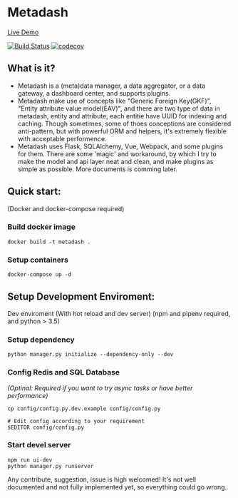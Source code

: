 # Metadash

[Live Demo](http://metadash-metadash-openshift-online.a3c1.starter-us-west-1.openshiftapps.com/dashboard)

[![Build Status](https://travis-ci.org/ryncsn/metadash.svg?branch=master)](https://travis-ci.org/ryncsn/metadash) [![codecov](https://codecov.io/gh/ryncsn/metadash/branch/master/graph/badge.svg)](https://codecov.io/gh/ryncsn/metadash) 

## What is it?

 * Metadash is a (meta)data manager, a data aggregator, or a data gateway, a dashboard center, and supports plugins.
 * Metadash make use of concepts like "Generic Foreign Key(GKF)", "Entity attribute value model(EAV)", and there are two type of data in metadash, entity and attribute, each entitie have UUID for indexing and caching. Though sometimes, some of thoes conceptions are considered anti-pattern, but with powerful ORM and helpers, it's extremely flexible with acceptable performence.
 * Metadash uses Flask, SQLAlchemy, Vue, Webpack, and some plugins for them. There are some 'magic' and workaround, by which I try to make the model and api layer neat and clean, and make plugins as simple as possible. More documents is comming later.

## Quick start:
(Docker and docker-compose required)

### Build docker image
```
docker build -t metadash .
```

### Setup containers
```
docker-compose up -d
```

## Setup Development Enviroment:
Dev enviroment (With hot reload and dev server)
(npm and pipenv required, and python > 3.5)

### Setup dependency
```
python manager.py initialize --dependency-only --dev
```

### Config Redis and SQL Database
*(Optinal: Required if you want to try async tasks or have better performance)*
```
cp config/config.py.dev.example config/config.py

# Edit config according to your requirement
$EDITOR config/config.py
```

### Start devel server
```
npm run ui-dev
python manager.py runserver
```

Any contribute, suggestion, issue is high welcomed!
It's not well documented and not fully implemented yet, so everything could go wrong.
